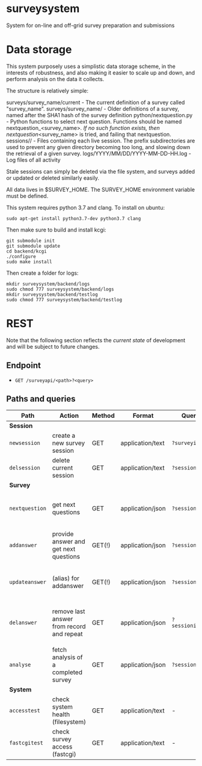 # surveysystem
System for on-line and off-grid survey preparation and submissions


# Data storage

This system purposely uses a simplistic data storage scheme, in the
interests of robustness, and also making it easier to scale up and down,
and perform analysis on the data it collects.

The structure is relatively simple:

surveys/survey_name/current - The current definition of a survey called "survey_name".
surveys/survey_name/<SHA1 hash> - Older definitions of a survey, named after the SHA1 hash of the survey definition
python/nextquestion.py - Python functions to select next question.  Functions should be named nextquestion_<survey_name>_<SHA1 hash>.  If no such function exists, then nextquestion_<survey_name> is tried, and failing that nextquestion.
sessions/<session uuid prefix>/<session uuid> - Files containing each live session.  The prefix subdirectories are used to
prevent any given directory becoming too long, and slowing down the retrieval of a given survey.
logs/YYYY/MM/DD/YYYY-MM-DD-HH.log - Log files of all activity

Stale sessions can simply be deleted via the file system, and surveys added or updated or deleted similarly easily.

All data lives in $SURVEY_HOME. The SURVEY_HOME environment variable must be defined.

This system requires python 3.7 and clang. To install on ubuntu:

```
sudo apt-get install python3.7-dev python3.7 clang
```

Then make sure to build and install kcgi:

```
git submodule init
git submodule update
cd backend/kcgi
./configure
sudo make install
```

Then create a folder for logs:

```
mkdir surveysystem/backend/logs
sudo chmod 777 surveysystem/backend/logs
mkdir surveysystem/backend/testlog
sudo chmod 777 surveysystem/backend/testlog
```

# REST

Note that the following section reflects the *current state* of development and will be subject to future changes.

## Endpoint

 * `GET /surveyapi/<path>?<query>`

## Paths and queries

| Path           | Action                                        | Method | Format           | Query params            | Returns |
| ---            | ---                                           | ---    | ---              | ---                     |  ---       |
| **Session**    |                                               |        |                  |                         |         |
| `newsession`   | create a new survey session                   | GET    | application/text | `?surveyid`             | session id |
| `delsession`   | delete current session                        | GET    | application/text | `?sessionid`            | -       |
| **Survey**     |                                               |        |                  |                         |         |
| `nextquestion` | get next questions                            | GET    | application/json | `?sessionid`            | `{ next_questions }`: array of question objects |
| `addanswer`    | provide answer and get next questions         | GET(!) | application/json | `?sessionid&answer`     | `{ next_questions }`: array of question objects |
| `updateanswer` | (alias) for addanswer                         | GET(!) | application/json | `?sessionid&answer`     | `{ next_questions }`: array of question objects |
| `delanswer`    | remove last answer from record and repeat     | GET    | application/json | `?sessionid&questionid` | `{ next_questions }`: array of *updated* question objects |
| `analyse`      | fetch analysis of a completed survey          | GET    | application/json | `?sessionid`            | `{ feedback, report}`: survey analysis |
| **System**     |                                               |        |                  |                         |         |
| `accesstest`   | check system health (filesystem)              | GET    | application/text | -                       | - |
| `fastcgitest`  | check survey access (fastcgi)                 | GET    | application/text | -                       | - |
